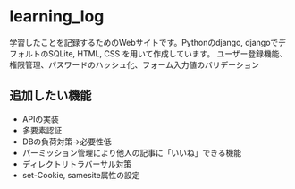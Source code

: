 # learning_log
学習したことを記録するためのWebサイトです。Pythonのdjango, djangoでデフォルトのSQLite, HTML, CSS を用いて作成しています。
ユーザー登録機能、権限管理、パスワードのハッシュ化、フォーム入力値のバリデーション

## 追加したい機能
- APIの実装
- 多要素認証
- DBの負荷対策→必要性低
- パーミッション管理により他人の記事に「いいね」できる機能
- ディレクトリトラバーサル対策
- set-Cookie, samesite属性の設定
